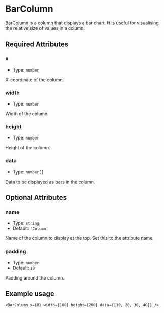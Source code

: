 # BarColumn

BarColumn is a column that displays a bar chart. It is useful for visualising the relative size of values in a column.

## Required Attributes

### x

- Type: `number`

X-coordinate of the column.

### width

- Type: `number`

Width of the column.

### height

- Type: `number`

Height of the column.

### data

- Type: `number[]`

Data to be displayed as bars in the column.

## Optional Attributes

### name

- Type: `string`
- Default: `'Column'`

Name of the column to display at the top. Set this to the attribute name.

### padding

- Type: `number`
- Default: `10`

Padding around the column.

## Example usage

```svelte
<BarColumn x={0} width={100} height={200} data={[10, 20, 30, 40]} />
```
